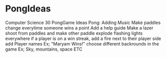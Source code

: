 # PongIdeas
Computer Science 30 
PongGame
Ideas Pong:
Adding Music
Make paddles change everytime someone wins a point
Add a help guide
Make a lazer shoot from paddles and make other paddle explode
flashing lights everywhere
if a player is on a win streak, add a fire next to their player side
add Player names Ex; "Maryam Wins!"
choose different backrounds in the game Ex; Sky, mountains, space ETC
